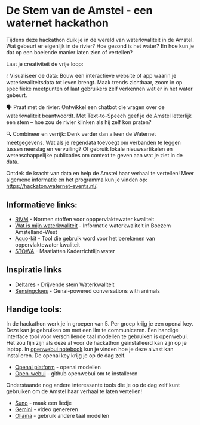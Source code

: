 # De Stem van de Amstel - een waternet hackathon

Tijdens deze hackathon duik je in de wereld van waterkwaliteit in de Amstel. Wat gebeurt er eigenlijk in de rivier? Hoe gezond is het water? En hoe kun je dat op een boeiende manier laten zien of vertellen?

Laat je creativiteit de vrije loop:

💧 Visualiseer de data: Bouw een interactieve website of app waarin je waterkwaliteitsdata tot leven brengt. Maak trends zichtbaar, zoom in op specifieke meetpunten of laat gebruikers zelf verkennen wat er in het water gebeurt.

🗣️ Praat met de rivier: Ontwikkel een chatbot die vragen over de waterkwaliteit beantwoordt. Met Text-to-Speech geef je de Amstel letterlijk een stem – hoe zou de rivier klinken als hij zelf kon praten?

🔍 Combineer en verrijk: Denk verder dan alleen de Waternet meetgegevens. Wat als je regendata toevoegt om verbanden te leggen tussen neerslag en vervuiling? Of gebruik lokale nieuwsartikelen en wetenschappelijke publicaties om context te geven aan wat je ziet in de data.

Ontdek de kracht van data en help de Amstel haar verhaal te vertellen!
Meer algemene informatie en het programma kun je vinden op: https://hackaton.waternet-events.nl/.

## Informatieve links:
- [RIVM](https://rvs.rivm.nl/onderwerpen/normen/milieu/oppervlaktewater) - Normen stoffen voor opppervlaktewater kwaliteit
- [Wat is mijn waterkwaliteit](https://watismijnwaterkwaliteit.nl/gebieden/BoezemAmstelland-West) - Informatie waterkwaliteit in Boezem Amstelland-West
- [Aquo-kit](https://www.waterkwaliteitsportaal.nl/Aquo-kit) - Tool die gebruik word voor het berekenen van oppervlaktewater kwaliteit
- [STOWA](https://www.stowa.nl/publicaties/referenties-en-maatlatten-voor-natuurlijke-watertypen-voor-de-kaderrichtlijn-water-2021-2027-versie) - Maatlatten Kaderrichtlijn water

## Inspiratie links
- [Deltares](https://www.deltares.nl/nieuws/werelds-eerste-drijvende-stem-van-de-natuur-verklapt-waterkwaliteit) - Drijvende stem Waterkwaliteit
- [Sensingclues](https://www.sensingclues.org/wildchats) - Genai-powered conversations with animals

## Handige tools:
In de hackathon werk je in groepen van 5. Per groep krijg je een openai key. Deze kan je gebruiken om met een llm te communiceren. Een handige interface tool voor verschillende taal modellen te gebruiken is openwebui. Het zou fijn zijn als deze al voor de hackathon geinstalleerd kan zijn op je laptop. In [openwebui notebook](./notebooks/openai_keys_open_webui.ipynb) kun je vinden hoe je deze alvast kan installeren. De openai key krijg je op de dag zelf.

- [Openai platform](https://platform.openai.com/docs/overview) - openai modellen
- [Open-webui](https://github.com/open-webui/open-webui) - github openwebui om te installeren

Onderstaande nog andere interessante tools die je op de dag zelf kunt gebruiken om de Amstel haar verhaal te laten vertellen!
- [Suno](https://suno.com/home) - maak een liedje 
- [Gemini](https://gemini.google/overview/video-generation/) - video genereren
- [Ollama](https://ollama.com/) - gebruik andere taal modellen
